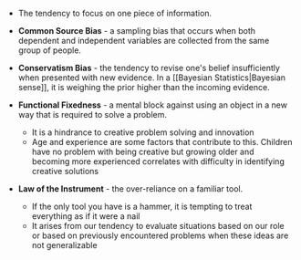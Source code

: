 * The tendency to focus on one piece of information.

* **Common Source Bias** - a sampling bias that occurs when both dependent and independent variables are collected from the same group of people.

* **Conservatism Bias** - the tendency to revise one's belief insufficiently when presented with new evidence. In a [[Bayesian Statistics|Bayesian sense]], it is weighing the prior higher than the incoming evidence. 

* **Functional Fixedness** - a mental block against using an object in a new way that is required to solve a problem.
	* It is a hindrance to creative problem solving and innovation
	* Age and experience are some factors that contribute to this. Children have no problem with being creative but growing older and becoming more experienced correlates with difficulty in identifying creative solutions


* **Law of the Instrument** -  the over-reliance on a familiar tool. 
	* If the only tool you have is a hammer, it is tempting to treat everything as if it were a nail
	* It arises from our tendency to evaluate situations based on our role or based on previously encountered problems when these ideas are not generalizable